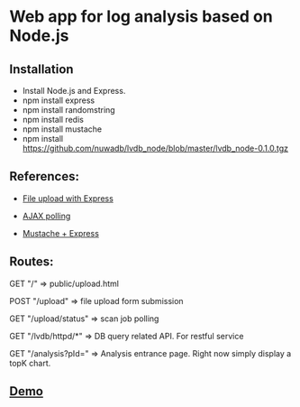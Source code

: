# Web app for log analysis based on Node.js

## Installation

* Install Node.js and Express.
* npm install express
* npm install randomstring
* npm install redis
* npm install mustache
* npm install https://github.com/nuwadb/lvdb_node/blob/master/lvdb_node-0.1.0.tgz

## References:

* [File upload with Express](https://github.com/zeMirco/express-upload-progress)

* [AJAX polling](http://stackoverflow.com/questions/1406580/jquery-ajax-polling-for-json-response-handling-based-on-ajax-result-or-json-con)

* [Mustache + Express](http://devcrapshoot.com/javascript/nodejs-expressjs-and-mustachejs-template-engine)

## Routes:

GET "/"   =>  public/upload.html

POST "/upload"  =>  file upload form submission

GET "/upload/status" =>  scan job polling

GET "/lvdb/httpd/*"   =>   DB query related API. For restful service

GET "/analysis?pId="  =>   Analysis entrance page.  Right now simply display a topK chart.


## [Demo](http://demo2.aws.nuwadb.com:3000/upload.html)
